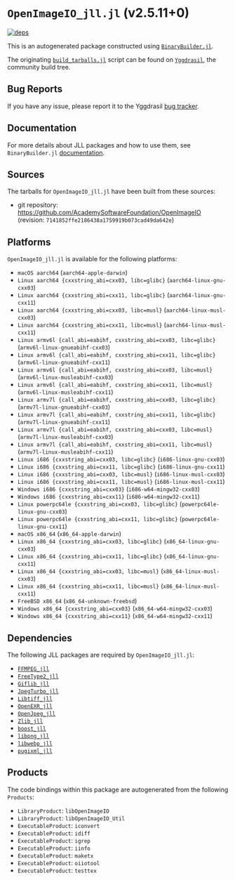 # `OpenImageIO_jll.jl` (v2.5.11+0)

[![deps](https://juliahub.com/docs/OpenImageIO_jll/deps.svg)](https://juliahub.com/ui/Packages/OpenImageIO_jll/NF6DH?page=2)

This is an autogenerated package constructed using [`BinaryBuilder.jl`](https://github.com/JuliaPackaging/BinaryBuilder.jl).

The originating [`build_tarballs.jl`](https://github.com/JuliaPackaging/Yggdrasil/blob/97f3c0db15ed0f8669bbe37263c4abc567c3ac68/O/OpenImageIO/build_tarballs.jl) script can be found on [`Yggdrasil`](https://github.com/JuliaPackaging/Yggdrasil/), the community build tree.

## Bug Reports

If you have any issue, please report it to the Yggdrasil [bug tracker](https://github.com/JuliaPackaging/Yggdrasil/issues).

## Documentation

For more details about JLL packages and how to use them, see `BinaryBuilder.jl` [documentation](https://docs.binarybuilder.org/stable/jll/).

## Sources

The tarballs for `OpenImageIO_jll.jl` have been built from these sources:

* git repository: https://github.com/AcademySoftwareFoundation/OpenImageIO (revision: `7141852ffe2186438a1759919b073cad49da642e`)

## Platforms

`OpenImageIO_jll.jl` is available for the following platforms:

* `macOS aarch64` (`aarch64-apple-darwin`)
* `Linux aarch64 {cxxstring_abi=cxx03, libc=glibc}` (`aarch64-linux-gnu-cxx03`)
* `Linux aarch64 {cxxstring_abi=cxx11, libc=glibc}` (`aarch64-linux-gnu-cxx11`)
* `Linux aarch64 {cxxstring_abi=cxx03, libc=musl}` (`aarch64-linux-musl-cxx03`)
* `Linux aarch64 {cxxstring_abi=cxx11, libc=musl}` (`aarch64-linux-musl-cxx11`)
* `Linux armv6l {call_abi=eabihf, cxxstring_abi=cxx03, libc=glibc}` (`armv6l-linux-gnueabihf-cxx03`)
* `Linux armv6l {call_abi=eabihf, cxxstring_abi=cxx11, libc=glibc}` (`armv6l-linux-gnueabihf-cxx11`)
* `Linux armv6l {call_abi=eabihf, cxxstring_abi=cxx03, libc=musl}` (`armv6l-linux-musleabihf-cxx03`)
* `Linux armv6l {call_abi=eabihf, cxxstring_abi=cxx11, libc=musl}` (`armv6l-linux-musleabihf-cxx11`)
* `Linux armv7l {call_abi=eabihf, cxxstring_abi=cxx03, libc=glibc}` (`armv7l-linux-gnueabihf-cxx03`)
* `Linux armv7l {call_abi=eabihf, cxxstring_abi=cxx11, libc=glibc}` (`armv7l-linux-gnueabihf-cxx11`)
* `Linux armv7l {call_abi=eabihf, cxxstring_abi=cxx03, libc=musl}` (`armv7l-linux-musleabihf-cxx03`)
* `Linux armv7l {call_abi=eabihf, cxxstring_abi=cxx11, libc=musl}` (`armv7l-linux-musleabihf-cxx11`)
* `Linux i686 {cxxstring_abi=cxx03, libc=glibc}` (`i686-linux-gnu-cxx03`)
* `Linux i686 {cxxstring_abi=cxx11, libc=glibc}` (`i686-linux-gnu-cxx11`)
* `Linux i686 {cxxstring_abi=cxx03, libc=musl}` (`i686-linux-musl-cxx03`)
* `Linux i686 {cxxstring_abi=cxx11, libc=musl}` (`i686-linux-musl-cxx11`)
* `Windows i686 {cxxstring_abi=cxx03}` (`i686-w64-mingw32-cxx03`)
* `Windows i686 {cxxstring_abi=cxx11}` (`i686-w64-mingw32-cxx11`)
* `Linux powerpc64le {cxxstring_abi=cxx03, libc=glibc}` (`powerpc64le-linux-gnu-cxx03`)
* `Linux powerpc64le {cxxstring_abi=cxx11, libc=glibc}` (`powerpc64le-linux-gnu-cxx11`)
* `macOS x86_64` (`x86_64-apple-darwin`)
* `Linux x86_64 {cxxstring_abi=cxx03, libc=glibc}` (`x86_64-linux-gnu-cxx03`)
* `Linux x86_64 {cxxstring_abi=cxx11, libc=glibc}` (`x86_64-linux-gnu-cxx11`)
* `Linux x86_64 {cxxstring_abi=cxx03, libc=musl}` (`x86_64-linux-musl-cxx03`)
* `Linux x86_64 {cxxstring_abi=cxx11, libc=musl}` (`x86_64-linux-musl-cxx11`)
* `FreeBSD x86_64` (`x86_64-unknown-freebsd`)
* `Windows x86_64 {cxxstring_abi=cxx03}` (`x86_64-w64-mingw32-cxx03`)
* `Windows x86_64 {cxxstring_abi=cxx11}` (`x86_64-w64-mingw32-cxx11`)

## Dependencies

The following JLL packages are required by `OpenImageIO_jll.jl`:

* [`FFMPEG_jll`](https://github.com/JuliaBinaryWrappers/FFMPEG_jll.jl)
* [`FreeType2_jll`](https://github.com/JuliaBinaryWrappers/FreeType2_jll.jl)
* [`Giflib_jll`](https://github.com/JuliaBinaryWrappers/Giflib_jll.jl)
* [`JpegTurbo_jll`](https://github.com/JuliaBinaryWrappers/JpegTurbo_jll.jl)
* [`Libtiff_jll`](https://github.com/JuliaBinaryWrappers/Libtiff_jll.jl)
* [`OpenEXR_jll`](https://github.com/JuliaBinaryWrappers/OpenEXR_jll.jl)
* [`OpenJpeg_jll`](https://github.com/JuliaBinaryWrappers/OpenJpeg_jll.jl)
* [`Zlib_jll`](https://github.com/JuliaBinaryWrappers/Zlib_jll.jl)
* [`boost_jll`](https://github.com/JuliaBinaryWrappers/boost_jll.jl)
* [`libpng_jll`](https://github.com/JuliaBinaryWrappers/libpng_jll.jl)
* [`libwebp_jll`](https://github.com/JuliaBinaryWrappers/libwebp_jll.jl)
* [`pugixml_jll`](https://github.com/JuliaBinaryWrappers/pugixml_jll.jl)

## Products

The code bindings within this package are autogenerated from the following `Products`:

* `LibraryProduct`: `libOpenImageIO`
* `LibraryProduct`: `libOpenImageIO_Util`
* `ExecutableProduct`: `iconvert`
* `ExecutableProduct`: `idiff`
* `ExecutableProduct`: `igrep`
* `ExecutableProduct`: `iinfo`
* `ExecutableProduct`: `maketx`
* `ExecutableProduct`: `oiiotool`
* `ExecutableProduct`: `testtex`
